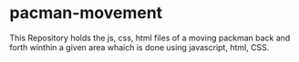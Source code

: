 # pacman-movement
This Repository holds the js, css, html files of a moving packman back and forth winthin a given area whaich is done using javascript, html, CSS.
